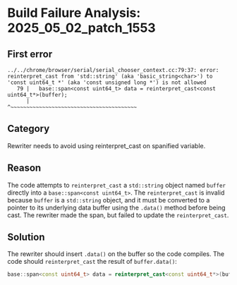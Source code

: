 # Build Failure Analysis: 2025_05_02_patch_1553

## First error

```
../../chrome/browser/serial/serial_chooser_context.cc:79:37: error: reinterpret_cast from 'std::string' (aka 'basic_string<char>') to 'const uint64_t *' (aka 'const unsigned long *') is not allowed
   79 |   base::span<const uint64_t> data = reinterpret_cast<const uint64_t*>(buffer);
      |                                     ^~~~~~~~~~~~~~~~~~~~~~~~~~~~~~~~~~~~~~~~~
```

## Category
Rewriter needs to avoid using reinterpret_cast on spanified variable.

## Reason
The code attempts to `reinterpret_cast` a `std::string` object named `buffer` directly into a `base::span<const uint64_t>`. The `reinterpret_cast` is invalid because `buffer` is a `std::string` object, and it must be converted to a pointer to its underlying data buffer using the `.data()` method before being cast. The rewriter made the span, but failed to update the `reinterpret_cast`.

## Solution
The rewriter should insert `.data()` on the buffer so the code compiles. The code should `reinterpret_cast` the result of `buffer.data()`:

```c++
base::span<const uint64_t> data = reinterpret_cast<const uint64_t*>(buffer.data());